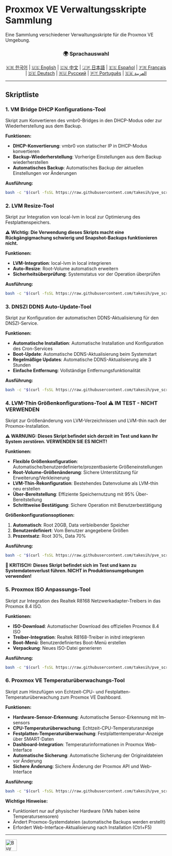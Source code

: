 # Proxmox VE Verwaltungsskripte Sammlung
Eine Sammlung verschiedener Verwaltungsskripte für die Proxmox VE Umgebung.

<div align="center">
  <h3>🌍 Sprachauswahl</h3>
  <a href="README.md">🇰🇷 한국어</a> |
  <a href="README_EN.md">🇺🇸 English</a> |
  <a href="README_CN.md">🇨🇳 中文</a> |
  <a href="README_JP.md">🇯🇵 日本語</a> |
  <a href="README_ES.md">🇪🇸 Español</a> |
  <a href="README_FR.md">🇫🇷 Français</a> |
  <a href="README_DE.md">🇩🇪 Deutsch</a> |
  <a href="README_RU.md">🇷🇺 Русский</a> |
  <a href="README_PT.md">🇵🇹 Português</a> |
  <a href="README_AR.md">🇸🇦 العربية</a>
</div>

---

## Skriptliste

### 1. VM Bridge DHCP Konfigurations-Tool
Skript zum Konvertieren des vmbr0-Bridges in den DHCP-Modus oder zur Wiederherstellung aus dem Backup.

**Funktionen:**
- **DHCP-Konvertierung**: vmbr0 von statischer IP in DHCP-Modus konvertieren
- **Backup-Wiederherstellung**: Vorherige Einstellungen aus dem Backup wiederherstellen
- **Automatisches Backup**: Automatisches Backup der aktuellen Einstellungen vor Änderungen

**Ausführung:**
```bash
bash -c "$(curl -fsSL https://raw.githubusercontent.com/takesih/pve_script/main/pve_vmbr0_dhcp.sh)"
```

### 2. LVM Resize-Tool
Skript zur Integration von local-lvm in local zur Optimierung des Festplattenspeichers.

**⚠️ Wichtig: Die Verwendung dieses Skripts macht eine Rückgängigmachung schwierig und Snapshot-Backups funktionieren nicht.**

**Funktionen:**
- **LVM-Integration**: local-lvm in local integrieren
- **Auto-Resize**: Root-Volume automatisch erweitern
- **Sicherheitsüberprüfung**: Systemstatus vor der Operation überprüfen

**Ausführung:**
```bash
bash -c "$(curl -fsSL https://raw.githubusercontent.com/takesih/pve_script/main/pve_lvm_resize.sh)"
```

### 3. DNSZI DDNS Auto-Update-Tool
Skript zur Konfiguration der automatischen DDNS-Aktualisierung für den DNSZI-Service.

**Funktionen:**
- **Automatische Installation**: Automatische Installation und Konfiguration des Cron-Services
- **Boot-Update**: Automatische DDNS-Aktualisierung beim Systemstart
- **Regelmäßige Updates**: Automatische DDNS-Aktualisierung alle 3 Stunden
- **Einfache Entfernung**: Vollständige Entfernungsfunktionalität

**Ausführung:**
```bash
bash -c "$(curl -fsSL https://raw.githubusercontent.com/takesih/pve_script/main/dnszi_ddns_setup.sh)"
```

### 4. LVM-Thin Größenkonfigurations-Tool ⚠️ **IM TEST - NICHT VERWENDEN**
Skript zur Größenänderung von LVM-Verzeichnissen und LVM-thin nach der Proxmox-Installation.

**⚠️ WARNUNG: Dieses Skript befindet sich derzeit im Test und kann Ihr System zerstören. VERWENDEN SIE ES NICHT!**

**Funktionen:**
- **Flexible Größenkonfiguration**: Automatische/benutzerdefinierte/prozentbasierte Größeneinstellungen
- **Root-Volume-Größenänderung**: Sichere Unterstützung für Erweiterung/Verkleinerung
- **LVM-Thin-Rekonfiguration**: Bestehendes Datenvolume als LVM-thin neu erstellen
- **Über-Bereitstellung**: Effiziente Speichernutzung mit 95% Über-Bereitstellung
- **Schrittweise Bestätigung**: Sichere Operation mit Benutzerbestätigung

**Größenkonfigurationsoptionen:**
1. **Automatisch**: Root 20GB, Data verbleibender Speicher
2. **Benutzerdefiniert**: Vom Benutzer angegebene Größen
3. **Prozentsatz**: Root 30%, Data 70%

**Ausführung:**
```bash
bash -c "$(curl -fsSL https://raw.githubusercontent.com/takesih/pve_script/main/pve_lvm_thin_setup.sh)"
```

**🚨 KRITISCH: Dieses Skript befindet sich im Test und kann zu Systemdatenverlust führen. NICHT in Produktionsumgebungen verwenden!**

### 5. Proxmox ISO Anpassungs-Tool
Skript zur Integration des Realtek R8168 Netzwerkadapter-Treibers in das Proxmox 8.4 ISO.

**Funktionen:**
- **ISO-Download**: Automatischer Download des offiziellen Proxmox 8.4 ISO
- **Treiber-Integration**: Realtek R8168-Treiber in initrd integrieren
- **Boot-Menü**: Benutzerdefiniertes Boot-Menü erstellen
- **Verpackung**: Neues ISO-Datei generieren

**Ausführung:**
```bash
bash -c "$(curl -fsSL https://raw.githubusercontent.com/takesih/pve_script/main/proxmox_iso_customize.sh)"
```

### 6. Proxmox VE Temperaturüberwachungs-Tool
Skript zum Hinzufügen von Echtzeit-CPU- und Festplatten-Temperaturüberwachung zum Proxmox VE Dashboard.

**Funktionen:**
- **Hardware-Sensor-Erkennung**: Automatische Sensor-Erkennung mit lm-sensors
- **CPU-Temperaturüberwachung**: Echtzeit-CPU-Temperaturanzeige
- **Festplatten-Temperaturüberwachung**: Festplattentemperatur-Anzeige über SMART-Daten
- **Dashboard-Integration**: Temperaturinformationen in Proxmox Web-Interface
- **Automatische Sicherung**: Automatische Sicherung der Originaldateien vor Änderung
- **Sichere Änderung**: Sichere Änderung der Proxmox API und Web-Interface

**Ausführung:**
```bash
bash -c "$(curl -fsSL https://raw.githubusercontent.com/takesih/pve_script/main/pve_temperature_monitor.sh)"
```

**Wichtige Hinweise:**
- Funktioniert nur auf physischer Hardware (VMs haben keine Temperatursensoren)
- Ändert Proxmox-Systemdateien (automatische Backups werden erstellt)
- Erfordert Web-Interface-Aktualisierung nach Installation (Ctrl+F5)

---

<a href='https://ko-fi.com/R6R71ILZQL' target='_blank'><img height='36' style='border:0px;height:36px;' src='https://storage.ko-fi.com/cdn/kofi3.png?v=6' border='0' alt='Buy Me a Coffee at ko-fi.com' /></a> 